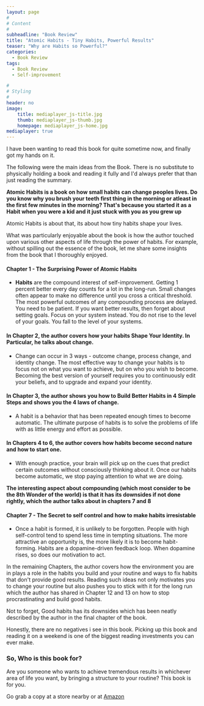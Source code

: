 ```yaml
---
layout: page
#
# Content
#
subheadline: "Book Review"
title: "Atomic Habits - Tiny Habits, Powerful Results"
teaser: "Why are Habits so Powerful?"
categories:
  - Book Review
tags:
  - Book Review
  - Self-improvement

#
# Styling
#
header: no
image:
    title: mediaplayer_js-title.jpg
    thumb: mediaplayer_js-thumb.jpg
    homepage: mediaplayer_js-home.jpg
mediaplayer: true
---
```


I have been wanting to read this book for quite sometime now, and finally got my hands on it. 

The following were the main ideas from the Book. There is no substitute to physically holding a book and reading it fully and I'd always prefer that than just reading the summary. 


**Atomic Habits is a book on how small habits can change peoples lives. Do you know why you brush your teeth first thing in the morning or atleast in the first few minutes in the morning? That's because you started it as a Habit when you were a kid and it just stuck with you as you grew up**

Atomic Habits is about that, its about how tiny habits shape your lives.

What was particularly enjoyable about the book is how the author touched upon various other aspects of life through the power of habits. For example, without spilling out the essence of the book, let me share some insights from the book that I thoroughly enjoyed. 


#### Chapter 1 - The Surprising Power of Atomic Habits

  - **Habits** are the compound interest of self-improvement. Getting 1 percent better every day counts for a lot in the long-run. Small changes often appear to make no difference until you cross a critical threshold. The most powerful outcomes of any compounding process are delayed. You need to be patient. If you want better results, then forget about setting goals. Focus on your system instead. You do not rise to the level of your goals. You fall to the level of your systems.


#### In Chapter 2, the author covers how your habits Shape Your Identity. In Particular, he talks about change.
  - Change can occur in 3 ways - outcome change, process change, and identity change. The most effective way to change your habits is to focus not on what you want to achieve, but on who you wish to become. Becoming the best version of yourself requires you to continuously edit your beliefs, and to upgrade and expand your identity.


#### In Chapter 3, the author shows you how to Build Better Habits in 4 Simple Steps and shows you the 4 laws of change. 

  - A habit is a behavior that has been repeated enough times to become automatic. The ultimate purpose of habits is to solve the problems of life with as little energy and effort as possible.


#### In Chapters 4 to 6, the author covers how habits become second nature and how to start one.

   - With enough practice, your brain will pick up on the cues that predict certain outcomes without consciously thinking about it. Once our habits become automatic, we stop paying attention to what we are doing.
  
  
  **The interesting aspect about compounding (which most consider to be the 8th Wonder of the world) is that it has its downsides if not done rightly, which the author talks about in chapters 7 and 8**
  
    
#### Chapter 7 - The Secret to self control and how to make habits irresistable

  - Once a habit is formed, it is unlikely to be forgotten. People with high self-control tend to spend less time in tempting situations. The more attractive an opportunity is, the more likely it is to become habit-forming. Habits are a dopamine-driven feedback loop. When dopamine rises, so does our motivation to act.


In the remaining Chapters, the author covers how the environment you are in plays a role in the habits you build and your routine and ways to fix habits that don't provide good results. Reading such ideas not only motivates you to change your routine but also pushes you to stick with it for the long run which the author has shared in Chapter 12 and 13 on how to stop procrastinating and build good habits. 

Not to forget, Good habits has its downsides which has been neatly described by the author in the final chapter of the book. 

Honestly, there are no negatives i see in this book. Picking up this book and reading it on a weekend is one of the biggest reading investments you can ever make.


### So, Who is this book for? 


Are you someone who wants to achieve tremendous results in whichever area of life you want, by bringing a structure to your routine? This book is for you. 

Go grab a copy at a store nearby or at [Amazon](https://www.amazon.com/Atomic-Habits-James-Clear/dp/1847941834/ref=tmm_pap_swatch_0?_encoding=UTF8&qid=1625644942&sr=8-1)


